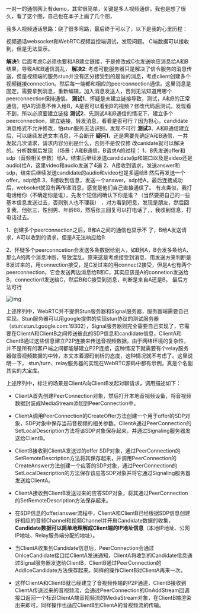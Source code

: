 一对一的通信网上有demo，其实很简单，关键是多人视频通信，我也是想了很久，看了这个图，自己也在本子上画了几个图，

我多人视频通话思路：绕了很多弯路，最后终于可以了，以下是我的心里历程：

视频通话websocket和WebRTC视频监控端调试，发现问题。
C端数据可以接收到，但是无法显示。

**解决1**: 后面考虑C必须也要和AB建立链接，于是修改成C也发送响应消息给A和B结果，导致A和B通信混乱，
**解决2**: 考虑可能服务器只是解决了信令服务的消息传送，但是视频端的服务stun并没有区分接受到的是谁的消息，考虑client创建多个视频链接connection。然后每一端都和相应的peerconnection通信。这里消息是固定，需要拿到消息，重新编辑，加入消息发送人，否则无法知道用哪个peerconnection保持通信。
**测试1**、怀疑是未建立链接导致，测试，A和B的正常通信，吧A的消息不传入给B，A是否可以看到B的视频？修改代码后测试，发现看不到，所以必须要建立链接
**测试2**、先测试A和B通信的情况下，建立多个peerconnection，建立链接，转发消息，看看是否可行？因为担心，candidate消息格式不允许修改，怕stun服务无法识别，发现不可行
**测试3**、A和B通信建立后，可以继续发送文本消息，不会断开
**疑问1**、还是需要先确定A和B通信，一共发起几次请求，请求内容分别是什么，否则不是仅仅修
改canidate就可以解决的。分析数据后发现
（场景：A和B通信，B请求A的过程：
1、B先发送offer和sdp（音频相关参数）给A，结束后继续发送candidate(ip和端口以及是video还是audio)给A，这里video和audio发送了4遍
2、A接收到请求，发送answer和sdp，结束后继续发送candidate的audio和video也是多遍给B
然后再发送一个offer，sdp给B
3、B接收到信息，发送一个answer，sdp给A，最后连接成功后，websoket就没有再传递消息，感觉是他们自己直接通信了。
有点类似，我打电话给你（不确定你是谁），先发个短信问确认下你是谁？（当然要把自己的一些基本信息发送过去，否则别人也不理我） ，对方看到短息，发现是朋友，然后回复我，他张三，性别男、年龄88，然后张三回复可以打电话了，，我收到信息，打电话过去。

 

1、创建多个peerconnection之后，B和A之间的通信也显示不
了，B给A发送请求，A可以收到的请求，但是A无法响应给B


2、怀疑多个peerconncetion会发送多条数据给别人，如B到A，B会发多条给A，那么A的两个消息冲断，导致混乱。原来这是考虑接受到消息，用发送方来判断是B发过来的，用connection接受，是C发过来的用connect2接受，但是A也有两个peerconnection，它会发送两边消息给B和C，其实应该是A的connetion发送给B，connection1发送给C，然后B和C接受到消息，判断是来自A还是B。
最后方法可行

![img](https://img-blog.csdn.net/20160810173913812?watermark/2/text/aHR0cDovL2Jsb2cuY3Nkbi5uZXQv/font/5a6L5L2T/fontsize/400/fill/I0JBQkFCMA==/dissolve/70/gravity/Center)



上述序列中，WebRTC并不提供Stun服务器和Signal服务器，服务器端需要自己实现。Stun服务器可以用google提供的实现stun协议的测试服务器（stun:stun.l.google.com:19302），Signal服务器则完全需要自己实现了，它需要在ClientA和ClientB之间传送彼此的SDP信息和candidate信息，ClientA和ClientB通过这些信息建立P2P连接来传送音视频数据。由于网络环境的复杂性，并不是所有的客户端之间都能够建立P2P连接，这种情况下就需要有个relay服务器做音视频数据的中转，本文本着源码剖析的态度，这种情况就不考虑了。这里说明一下， stun/turn、relay服务器的实现在WebRTC源码中都有示例，真是个名副其实的大宝库。

上述序列中，标注的场景是ClientA向ClientB发起对聊请求，调用描述如下：

- ClientA首先创建PeerConnection对象，然后打开本地音视频设备，将音视频数据封装成MediaStream添加到PeerConnection中。

- ClientA调用PeerConnection的CreateOffer方法创建一个用于offer的SDP对象，SDP对象中保存当前音视频的相关参数。ClientA通过PeerConnection的SetLocalDescription方法将该SDP对象保存起来，并通过Signaling服务器发送给ClientB。
- ClientB接收到ClientA发送过的offer SDP对象，通过PeerConnection的SetRemoteDescription方法将其保存起来，并调用PeerConnection的CreateAnswer方法创建一个应答的SDP对象，通过PeerConnection的SetLocalDescription的方法保存该应答SDP对象并将它通过Signaling服务器发送给ClientA。
- ClientA接收到ClientB发送过来的应答SDP对象，将其通过PeerConnection的SetRemoteDescription方法保存起来。
- 在SDP信息的offer/answer流程中，ClientA和ClientB已经根据SDP信息创建好相应的音频Channel和视频Channel并开启Candidate数据的收集，**Candidate数据可以简单地理解成Client端的IP地址信息**（本地IP地址、公网IP地址、Relay服务端分配的地址）。
- 当ClientA收集到Candidate信息后，PeerConnection会通过OnIceCandidate接口给ClientA发送通知，ClientA将收到的Candidate信息通过Signal服务器发送给ClientB，ClientB通过PeerConnection的AddIceCandidate方法保存起来。同样的操作ClientB对ClientA再来一次。
- 这样ClientA和ClientB就已经建立了音视频传输的P2P通道，ClientB接收到ClientA传送过来的音视频流，会通过PeerConnection的OnAddStream回调接口返回一个标识ClientA端音视频流的MediaStream对象，在ClientB端渲染出来即可。同样操作也适应ClientB到ClientA的音视频流的传输。